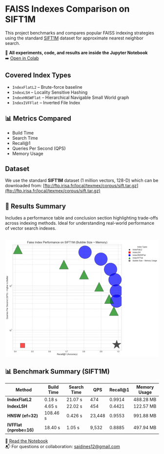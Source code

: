 
#  FAISS Indexes Comparison on SIFT1M

This project benchmarks and compares popular FAISS indexing strategies using the standard [SIFT1M](ftp://ftp.irisa.fr/local/texmex/corpus/sift.tar.gz) dataset for approximate nearest neighbor search.

📘 **All experiments, code, and results are inside the Jupyter Notebook**  
➡️ [Open in Colab](https://colab.research.google.com/github/saidineshpola/Indexes-comparision/blob/main/Notebook.ipynb)  

## Covered Index Types

- `IndexFlatL2` – Brute-force baseline
- `IndexLSH` – Locality Sensitive Hashing
- `IndexHNSWFlat` – Hierarchical Navigable Small World graph
- `IndexIVFFlat` – Inverted File Index

## 📊 Metrics Compared

- Build Time  
- Search Time  
- Recall@1  
- Queries Per Second (QPS)  
- Memory Usage  

##  Dataset

We use the standard **SIFT1M** dataset (1 million vectors, 128-D) which can be downloaded from:
[ftp://ftp.irisa.fr/local/texmex/corpus/sift.tar.gz](ftp://ftp.irisa.fr/local/texmex/corpus/sift.tar.gz)

## 🧪 Results Summary

Includes a performance table and conclusion section highlighting trade-offs across indexing methods.
Ideal for understanding real-world performance of vector search indexes.

![Comparision.png](./Comparision.png)
---






## 📊 Benchmark Summary (SIFT1M)

| Method                  | Build Time | Search Time | QPS    | Recall\@1 | Memory Usage |
| ----------------------- | ---------- | ----------- | ------ | --------- | ------------ |
| **IndexFlatL2**         | 0.18 s     | 21.07 s     | 474    | 0.9914    | 488.28 MB    |
| **IndexLSH**            | 4.65 s     | 22.02 s     | 454    | 0.4421    | 122.57 MB    |
| **HNSW (ef=32)**        | 108.46 s   | 0.426 s     | 23,448 | 0.9553    | 991.88 MB    |
| **IVFFlat (nprobe=16)** | 18.40 s    | 1.05 s      | 9,532  | 0.8885    | 497.94 MB    |


🔗 [Read the Notebook](https://github.com/saidineshpola/Indexes-comparision/blob/main/Notebook.ipynb)  
📬 For questions or collaboration: [saidines12@gmail.com](mailto:saidines12@gmail.com)

